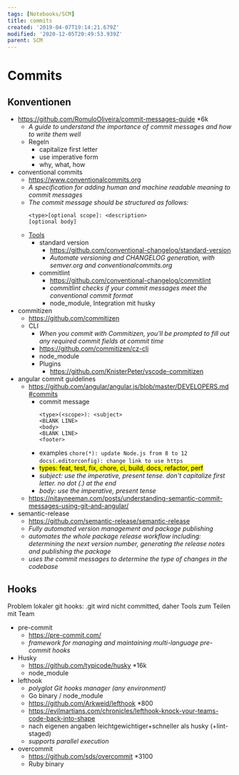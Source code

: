 ```yaml
---
tags: [Notebooks/SCM]
title: commits
created: '2019-04-07T19:14:21.679Z'
modified: '2020-12-05T20:49:53.939Z'
parent: SCM
---
```


# Commits

## Konventionen
- https://github.com/RomuloOliveira/commit-messages-guide *6k
  - *A guide to understand the importance of commit messages and how to write them well*
  - Regeln
    - capitalize first letter
    - use imperative form
    - why, what, how
- conventional commits
  - https://www.conventionalcommits.org
  - *A specification for adding human and machine readable meaning to commit messages*
  - *The commit message should be structured as follows:*
    ```
    <type>[optional scope]: <description>
    [optional body]
    ```
  - [Tools](https://www.conventionalcommits.org/en/v1.0.0/#tooling-for-conventional-commits)
    - standard version
      - https://github.com/conventional-changelog/standard-version
      - *Automate versioning and CHANGELOG generation, with semver.org and conventionalcommits.org*
    - commitlint
      - https://github.com/conventional-changelog/commitlint
      - *commitlint checks if your commit messages meet the conventional commit format*
      - node_module, Integration mit husky
- commitizen
  - https://github.com/commitizen
  - CLI
    - *When you commit with Commitizen, you'll be prompted to fill out any required commit fields at commit time*
    - https://github.com/commitizen/cz-cli
    - node_module
    - Plugins
      - https://github.com/KnisterPeter/vscode-commitizen
- angular commit guidelines
  - https://github.com/angular/angular.js/blob/master/DEVELOPERS.md#commits
    - commit message
      ```
      <type>(<scope>): <subject>
      <BLANK LINE>
      <body>
      <BLANK LINE>
      <footer>
      ```
    - examples
      `chore(*): update Node.js from 8 to 12`
      `docs(.editorconfig): change link to use https`
    - <mark>types: feat, test, fix, chore, ci, build, docs, refactor, perf</mark>
    - *subject: use the imperative, present tense. don't capitalize first letter. no dot (.) at the end*
    - *body: use the imperative, present tense*
  - https://nitayneeman.com/posts/understanding-semantic-commit-messages-using-git-and-angular/
- semantic-release
  - https://github.com/semantic-release/semantic-release
  - *Fully automated version management and package publishing*
  - *automates the whole package release workflow including: determining the next version number, generating the release notes and publishing the package*
  - *uses the commit messages to determine the type of changes in the codebase*


## Hooks
Problem lokaler git hooks: .git wird nicht committed, daher Tools zum Teilen mit Team

- pre-commit
  - https://pre-commit.com/
  - *framework for managing and maintaining multi-language pre-commit hooks*
- Husky
  - https://github.com/typicode/husky *16k
  - node_module
- lefthook
  - *polyglot Git hooks manager (any environment)*
  - Go binary / node_module
  - https://github.com/Arkweid/lefthook *800
  - https://evilmartians.com/chronicles/lefthook-knock-your-teams-code-back-into-shape
  - nach eigenen angaben leichtgewichtiger+schneller als husky (+lint-staged)
  - *supports parallel execution*
- overcommit
  - https://github.com/sds/overcommit *3100
  - Ruby binary
